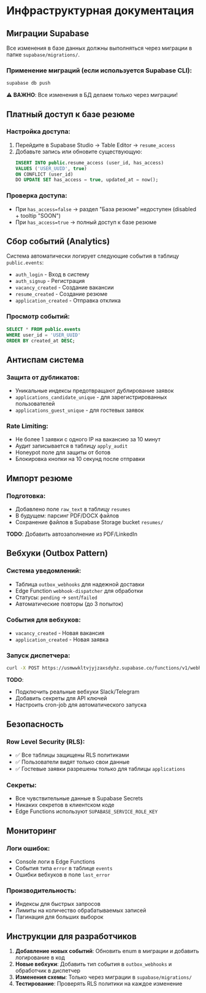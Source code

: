 # Инфраструктурная документация

## Миграции Supabase

Все изменения в базе данных должны выполняться через миграции в папке `supabase/migrations/`.

### Применение миграций (если используется Supabase CLI):
```bash
supabase db push
```

⚠️ **ВАЖНО**: Все изменения в БД делаем только через миграции!

## Платный доступ к базе резюме

### Настройка доступа:
1. Перейдите в Supabase Studio → Table Editor → `resume_access`
2. Добавьте запись или обновите существующую:
   ```sql
   INSERT INTO public.resume_access (user_id, has_access) 
   VALUES ('USER_UUID', true)
   ON CONFLICT (user_id) 
   DO UPDATE SET has_access = true, updated_at = now();
   ```

### Проверка доступа:
- При `has_access=false` → раздел "База резюме" недоступен (disabled + tooltip "SOON")
- При `has_access=true` → полный доступ к базе резюме

## Сбор событий (Analytics)

Система автоматически логирует следующие события в таблицу `public.events`:

- `auth_login` - Вход в систему
- `auth_signup` - Регистрация
- `vacancy_created` - Создание вакансии
- `resume_created` - Создание резюме
- `application_created` - Отправка отклика

### Просмотр событий:
```sql
SELECT * FROM public.events 
WHERE user_id = 'USER_UUID' 
ORDER BY created_at DESC;
```

## Антиспам система

### Защита от дубликатов:
- Уникальные индексы предотвращают дублирование заявок
- `applications_candidate_unique` - для зарегистрированных пользователей
- `applications_guest_unique` - для гостевых заявок

### Rate Limiting:
- Не более 1 заявки с одного IP на вакансию за 10 минут
- Аудит записывается в таблицу `apply_audit`
- Honeypot поле для защиты от ботов
- Блокировка кнопки на 10 секунд после отправки

## Импорт резюме

### Подготовка:
- Добавлено поле `raw_text` в таблицу `resumes`
- В будущем: парсинг PDF/DOCX файлов
- Сохранение файлов в Supabase Storage bucket `resumes/`

**TODO**: Добавить автозаполнение из PDF/LinkedIn

## Вебхуки (Outbox Pattern)

### Система уведомлений:
- Таблица `outbox_webhooks` для надежной доставки
- Edge Function `webhook-dispatcher` для обработки
- Статусы: `pending` → `sent`/`failed`
- Автоматические повторы (до 3 попыток)

### События для вебхуков:
- `vacancy_created` - Новая вакансия
- `application_created` - Новая заявка

### Запуск диспетчера:
```bash
curl -X POST https://usmwwkltvjyjzaxsdyhz.supabase.co/functions/v1/webhook-dispatcher
```

**TODO**: 
- Подключить реальные вебхуки Slack/Telegram
- Добавить секреты для API ключей
- Настроить cron-job для автоматического запуска

## Безопасность

### Row Level Security (RLS):
- ✅ Все таблицы защищены RLS политиками
- ✅ Пользователи видят только свои данные
- ✅ Гостевые заявки разрешены только для таблицы `applications`

### Секреты:
- Все чувствительные данные в Supabase Secrets
- Никаких секретов в клиентском коде
- Edge Functions используют `SUPABASE_SERVICE_ROLE_KEY`

## Мониторинг

### Логи ошибок:
- Console логи в Edge Functions
- События типа `error` в таблице `events`
- Ошибки вебхуков в поле `last_error`

### Производительность:
- Индексы для быстрых запросов
- Лимиты на количество обрабатываемых записей
- Пагинация для больших выборок

## Инструкции для разработчиков

1. **Добавление новых событий**: Обновить enum в миграции и добавить логирование в код
2. **Новые вебхуки**: Добавить тип события в `outbox_webhooks` и обработчик в диспетчер
3. **Изменения схемы**: Только через миграции в `supabase/migrations/`
4. **Тестирование**: Проверять RLS политики на каждое изменение